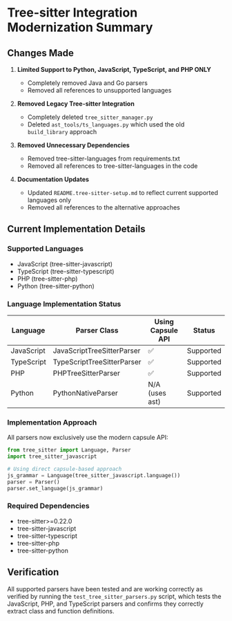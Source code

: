 # Tree-sitter Integration Modernization Summary

## Changes Made

1. **Limited Support to Python, JavaScript, TypeScript, and PHP ONLY**
   - Completely removed Java and Go parsers
   - Removed all references to unsupported languages

2. **Removed Legacy Tree-sitter Integration**
   - Completely deleted `tree_sitter_manager.py`
   - Deleted `ast_tools/ts_languages.py` which used the old `build_library` approach

3. **Removed Unnecessary Dependencies**
   - Removed tree-sitter-languages from requirements.txt
   - Removed all references to tree-sitter-languages in the code

4. **Documentation Updates**
   - Updated `README.tree-sitter-setup.md` to reflect current supported languages only
   - Removed all references to the alternative approaches

## Current Implementation Details

### Supported Languages
- JavaScript (tree-sitter-javascript)
- TypeScript (tree-sitter-typescript)
- PHP (tree-sitter-php)
- Python (tree-sitter-python)

### Language Implementation Status

| Language   | Parser Class               | Using Capsule API | Status       |
|------------|----------------------------|-------------------|--------------|
| JavaScript | JavaScriptTreeSitterParser | ✅               | Supported    |
| TypeScript | TypeScriptTreeSitterParser | ✅               | Supported    |
| PHP        | PHPTreeSitterParser        | ✅               | Supported    |
| Python     | PythonNativeParser         | N/A (uses ast)   | Supported    |

### Implementation Approach
All parsers now exclusively use the modern capsule API:

```python
from tree_sitter import Language, Parser
import tree_sitter_javascript

# Using direct capsule-based approach
js_grammar = Language(tree_sitter_javascript.language())
parser = Parser()
parser.set_language(js_grammar)
```

### Required Dependencies
- tree-sitter>=0.22.0
- tree-sitter-javascript
- tree-sitter-typescript
- tree-sitter-php
- tree-sitter-python

## Verification
All supported parsers have been tested and are working correctly as verified by running the
`test_tree_sitter_parsers.py` script, which tests the JavaScript, PHP, and TypeScript parsers
and confirms they correctly extract class and function definitions.
